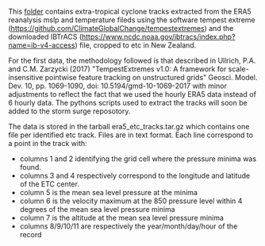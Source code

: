 This [folder](https://github.com/metocean/storm_surge_data/tree/main/etc) contains extra-tropical cyclone tracks extracted from the ERA5 reanalysis mslp and temperature fileds using the software tempest extreme (https://github.com/ClimateGlobalChange/tempestextremes) and the downloaded IBTrACS (https://www.ncdc.noaa.gov/ibtracs/index.php?name=ib-v4-access) file, cropped to etc in New Zealand.

For the first data, the methodology followed is that described in Ullrich, P.A. and C.M. Zarzycki (2017) "TempestExtremes v1.0: A framework for scale-insensitive pointwise feature tracking on unstructured grids" Geosci. Model. Dev. 10, pp. 1069-1090, doi: 10.5194/gmd-10-1069-2017 with minor adjustments to reflect the fact that we used the hourly ERA5 data instead of 6 hourly data. The pythons scripts used to extract the tracks will soon be added to the storm surge reposotory.

The data is stored in the tarball era5_etc_tracks.tar.gz which contains one file per identified etc track. Files are in text format. Each line correspond to a point in the track with:
- columns 1 and 2 identifying the grid cell where the pressure minima was found.
- columns 3 and 4 respectively correspond to the longitude and latitude of the ETC center.
- column 5 is the mean sea level pressure at the minima
- column 6 is the velocity maximum at the 850 pressure level within 4 degrees of the mean sea level pressure minima
- column 7 is the altitude at the mean sea level pressure minima
- columns 8/9/10/11 are respectively the year/month/day/hour of the record
